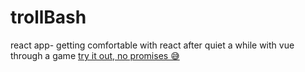 # trollBash
react app- getting comfortable with react after quiet a while with vue  through a game
[try it out, no promises 😅](https://nativeb.github.io/trollBash/)
